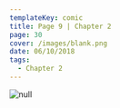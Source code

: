 ```yaml
---
templateKey: comic
title: Page 9 | Chapter 2
page: 30
cover: /images/blank.png
date: 06/10/2018
tags:
  - Chapter 2
---
```

![null](/images/0030shaw.png)
